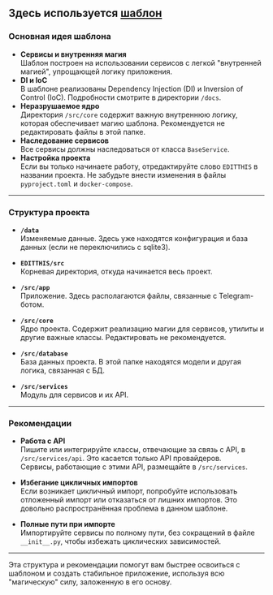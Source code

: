 ## Здесь используется [шаблон](https://github.com/Yooshyasha/SampleTelegramBot)

### Основная идея шаблона
- **Сервисы и внутренняя магия**  
  Шаблон построен на использовании сервисов с легкой "внутренней магией", упрощающей логику приложения.
- **DI и IoC**  
  В шаблоне реализованы Dependency Injection (DI) и Inversion of Control (IoC). Подробности смотрите в директории `/docs`.
- **Неразрушаемое ядро**  
  Директория `/src/core` содержит важную внутреннюю логику, которая обеспечивает магию шаблона. Рекомендуется не редактировать файлы в этой папке.
- **Наследование сервисов**  
  Все сервисы должны наследоваться от класса `BaseService`.
- **Настройка проекта**  
  Если вы только начинаете работу, отредактируйте слово `EDITTHIS` в названии проекта. Не забудьте внести изменения в файлы `pyproject.toml` и `docker-compose`.

---

### Структура проекта

- **`/data`**  
  Изменяемые данные. Здесь уже находятся конфигурация и база данных (если не переключились с sqlite3).
  
- **`EDITTHIS/src`**  
  Корневая директория, откуда начинается весь проект.

- **`/src/app`**  
  Приложение. Здесь располагаются файлы, связанные с Telegram-ботом.

- **`/src/core`**  
  Ядро проекта. Содержит реализацию магии для сервисов, утилиты и другие важные классы. Редактировать не рекомендуется.

- **`/src/database`**  
  База данных проекта. В этой папке находятся модели и другая логика, связанная с БД.

- **`/src/services`**  
  Модуль для сервисов и их API.

---

### Рекомендации

- **Работа с API**  
  Пишите или интегрируйте классы, отвечающие за связь с API, в `/src/services/api`. Это касается только API провайдеров.  
  Сервисы, работающие с этими API, размещайте в `/src/services`.

- **Избегание цикличных импортов**  
  Если возникает цикличный импорт, попробуйте использовать отложенный импорт или отказаться от лишних импортов. Это довольно распространённая проблема в данном шаблоне.

- **Полные пути при импорте**  
  Импортируйте сервисы по полному пути, без сокращений в файле `__init__.py`, чтобы избежать циклических зависимостей.

---

Эта структура и рекомендации помогут вам быстрее освоиться с шаблоном и создать стабильное приложение, используя всю "магическую" силу, заложенную в его основу.
